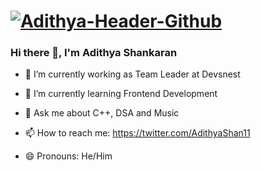 # <a href=""><img src="https://i.ibb.co/Y0bStZP/Adithya-Header-Github.png" alt="Adithya-Header-Github" border="0"></a>
                                        
 ###    Hi there 👋, I'm Adithya Shankaran

<!--
**Adicr7fan/Adicr7fan** is a ✨ _special_ ✨ repository because its `README.md` (this file) appears on your GitHub profile.

Here are some ideas to get you started:
-->

- 🔭 I’m currently working as Team Leader at Devsnest

- 🌱 I’m currently learning Frontend Development

<!-- - 👯 I’m looking to collaborate on ... -->
<!-- - 🤔 I’m looking for help with ... -->
- 💬 Ask me about C++, DSA and Music

- 📫 How to reach me: https://twitter.com/AdithyaShan11
- 😄 Pronouns: He/Him
<!-- - ⚡ Fun fact: ... -->
